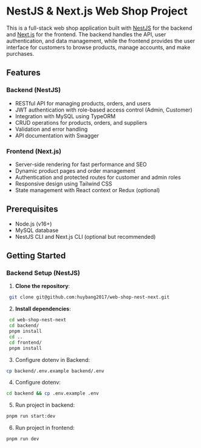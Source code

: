 # NestJS & Next.js Web Shop Project

This is a full-stack web shop application built with [NestJS](https://nestjs.com/) for the backend and [Next.js](https://nextjs.org/) for the frontend. The backend handles the API, user authentication, and data management, while the frontend provides the user interface for customers to browse products, manage accounts, and make purchases.

## Features

### Backend (NestJS)

- RESTful API for managing products, orders, and users
- JWT authentication with role-based access control (Admin, Customer)
- Integration with MySQL using TypeORM
- CRUD operations for products, orders, and suppliers
- Validation and error handling
- API documentation with Swagger

### Frontend (Next.js)

- Server-side rendering for fast performance and SEO
- Dynamic product pages and order management
- Authentication and protected routes for customer and admin roles
- Responsive design using Tailwind CSS
- State management with React context or Redux (optional)

## Prerequisites

- Node.js (v16+)
- MySQL database
- NestJS CLI and Next.js CLI (optional but recommended)

## Getting Started

### Backend Setup (NestJS)

1. **Clone the repository**:

```bash
 git clone git@github.com:huybang2017/web-shop-nest-next.git
```

2. **Install dependencies**:

```bash
 cd web-shop-nest-next
 cd backend/
 pnpm install
 cd ..
 cd frontend/
 pnpm install
```

3. Configure dotenv in Backend:

```bash
cp backend/.env.example backend/.env
```

4. Configure dotenv:

```bash
cd backend && cp .env.example .env
```

5. Run project in backend:

```bash
pnpm run start:dev
```

6. Run project in frontend:

```bash
pnpm run dev
```

